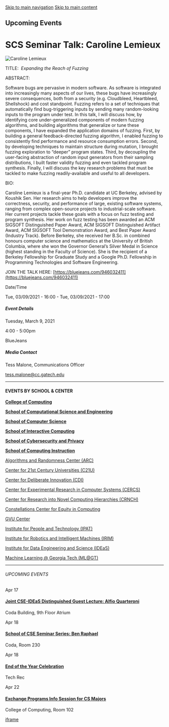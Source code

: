 [Skip to main navigation](https://www.cc.gatech.edu/events/2021/03/09/scs-seminar-talk-caroline-lemieux#main-navigation) [Skip to main content](https://www.cc.gatech.edu/events/2021/03/09/scs-seminar-talk-caroline-lemieux#main-content)

## Upcoming Events

# SCS Seminar Talk: Caroline Lemieux

![Caroline Lemieux](https://www.cc.gatech.edu/sites/default/files/images/events/caroline_lemieux_small_3.jpg)

TITLE:  _Expanding the Reach of Fuzzing_

ABSTRACT:

Software bugs are pervasive in modern software. As software is integrated into increasingly many aspects of our lives, these bugs have increasingly severe consequences, both from a security (e.g. Cloudbleed, Heartbleed, Shellshock) and cost standpoint. Fuzzing refers to a set of techniques that automatically find bug-triggering inputs by sending many random-looking inputs to the program under test. In this talk, I will discuss how, by identifying core under-generalized components of modern fuzzing algorithms, and building algorithms that generalize or tune these components, I have expanded the application domains of fuzzing. First, by building a general feedback-directed fuzzing algorithm, I enabled fuzzing to consistently find performance and resource consumption errors. Second, by developing techniques to maintain structure during mutation, I brought fuzzing exploration to “deeper” program states. Third, by decoupling the user-facing abstraction of random input generators from their sampling distributions, I built faster validity fuzzing and even tackled program synthesis. Finally, I will discuss the key research problems that must be tackled to make fuzzing readily-available and useful to all developers.

BIO:

Caroline Lemieux is a final-year Ph.D. candidate at UC Berkeley, advised by Koushik Sen. Her research aims to help developers improve the correctness, security, and performance of large, existing software systems, ranging from complex open-source projects to industrial-scale software. Her current projects tackle these goals with a focus on fuzz testing and program synthesis. Her work on fuzz testing has been awarded an ACM SIGSOFT Distinguished Paper Award, ACM SIGSOFT Distinguished Artifact Award, ACM SIGSOFT Tool Demonstration Award, and Best Paper Award (Industry Track). Before Berkeley, she received her B.Sc. in combined honours computer science and mathematics at the University of British Columbia, where she won the Governor General’s Silver Medal in Science (highest standing in the Faculty of Science). She is the recipient of a Berkeley Fellowship for Graduate Study and a Google Ph.D. Fellowship in Programming Technologies and Software Engineering.

JOIN THE TALK HERE: [https://bluejeans.com/946032411](https://bluejeans.com/946032411)

Date/Time

Tue, 03/09/2021 - 16:00
\- Tue, 03/09/2021 - 17:00

##### Event Details

Tuesday, March 9, 2021

4:00
\- 5:00pm

BlueJeans

##### Media Contact

Tess Malone, Communications Officer

[tess.malone@cc.gatech.edu](mailto:tess.malone@cc.gatech.edu)

* * *

#### EVENTS BY SCHOOL & CENTER

[**College of Computing**](https://www.cc.gatech.edu/event/group/college-computing)

[**School of Computational Science and Engineering**](https://www.cc.gatech.edu/event/group/school-computational-science-and-engineering)

[**School of Computer Science**](https://www.cc.gatech.edu/event/group/school-computer-science)

[**School of Interactive Computing**](https://www.cc.gatech.edu/event/group/school-interactive-computing)

[**School of Cybersecurity and Privacy**](https://www.cc.gatech.edu/event/group/school-cybersecurity-and-privacy)

[**School of Computing Instruction**](https://www.cc.gatech.edu/unit/school-computing-instruction)

[Algorithms and Randomness Center (ARC)](https://www.cc.gatech.edu/event/group/algorithms-and-randomness-center-arc)

[Center for 21st Century Universities (C21U)](https://www.cc.gatech.edu/event/group/center-21st-century-universities-c21u)

[Center for Deliberate Innovation (CDI)](https://www.cc.gatech.edu/event/group/center-deliberate-innovation-cdi)

[Center for Experimental Research in Computer Systems (CERCS)](https://www.cc.gatech.edu/event/group/center-experimental-research-computer-systems-cercs)

[Center for Research into Novel Computing Hierarchies (CRNCH)](https://www.cc.gatech.edu/event/group/center-research-novel-computing-hierarchies-crnch)

[Constellations Center for Equity in Computing](https://www.cc.gatech.edu/event/group/constellations-center-equity-computing)

[GVU Center](https://www.cc.gatech.edu/event/group/gvu-center)

[Institute for People and Technology (IPAT)](https://www.cc.gatech.edu/event/group/institute-people-and-technology-ipat)

[Institute for Robotics and Intelligent Machines (IRIM)](https://www.cc.gatech.edu/event/group/institute-robotics-and-intelligent-machines-irim)

[Institute for Data Engineering and Science (IDEaS)](https://www.cc.gatech.edu/event/group/institute-data-engineering-and-science-ideas)

[Machine Learning @ Georgia Tech (ML@GT)](https://www.cc.gatech.edu/event/group/machine-learning-georgia-tech-mlgt)

* * *

###### UPCOMING EVENTS

Apr 17

#### [Joint CSE-IDEaS Distinguished Guest Lecture: Alfio Quarteroni](https://www.cc.gatech.edu/events/2025/04/17/joint-cse-ideas-distinguished-guest-lecture-alfio-quarteroni)

Coda Building, 9th Floor Atrium

Apr 18

#### [School of CSE Seminar Series: Ben Raphael](https://www.cc.gatech.edu/events/2025/04/18/school-cse-seminar-series-ben-raphael)

Coda, Room 230

Apr 18

#### [End of the Year Celebration](https://www.cc.gatech.edu/events/2025/04/18/end-year-celebration)

Tech Rec

Apr 22

#### [Exchange Programs Info Session for CS Majors](https://www.cc.gatech.edu/events/2025/04/22/exchange-programs-info-session-cs-majors)

College of Computing, Room 102

[iframe](https://static.addtoany.com/menu/sm.25.html#type=core&event=load)